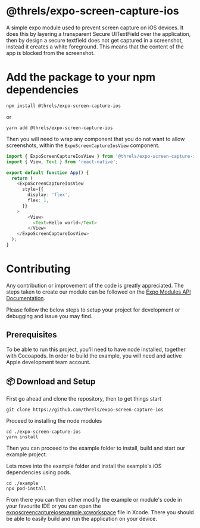 # @threls/expo-screen-capture-ios

A simple expo module used to prevent screen capture on iOS devices.
It does this by layering a transparent Secure UITextField over the application, then by design a secure textfield does not get captured in a screenshot, instead it creates a white foreground.
This means that the content of the app is blocked from the screenshot.

# Add the package to your npm dependencies

```
npm install @threls/expo-screen-capture-ios
```
or 
```
yarn add @threls/expo-screen-capture-ios
```

Then you will need to wrap any component that you do not want to allow screenshots, within the `ExpoScreenCaptureIosView` component.

```ts
import { ExpoScreenCaptureIosView } from '@threls/expo-screen-capture-ios';
import { View, Text } from 'react-native';

export default function App() {
  return (
    <ExpoScreenCaptureIosView
      style={{
        display: 'flex',
        flex: 1,
      }}
    >
        <View>
          <Text>Hello world</Text>
        </View>
    </ExpoScreenCaptureIosView>
  );
}
```

# Contributing

Any contribution or improvement of the code is greatly appreciated. 
The steps taken to create our module can be followed on the [Expo Modules API Documentation](https://docs.expo.dev/modules/get-started/).

Please follow the below steps to setup your project for development or debugging and issue you may find.

## Prerequisites

To be able to run this project, you'll need to have node installed, together with Cocoapods.
In order to build the example, you will need and active Apple development team account.

## 📦 Download and Setup

First go ahead and clone the repository, then to get things start

```
git clone https://github.com/threls/expo-screen-capture-ios
```

Proceed to installing the node modules

```
cd ./expo-screen-capture-ios
yarn install
```

Then you can proceed to the example folder to install, build and start our example project.

Lets move into the example folder and install the example's iOS dependencies using pods.

```
cd ./example
npx pod-install
```

From there you can then either modify the example or module's code in your favourite IDE or you can open the [exposcreencaptureiosexample.xcworkspace](./example/ios/exposcreencaptureiosexample.xcworkspace) file in Xcode. There you should be able to easily build and run the application on your device.